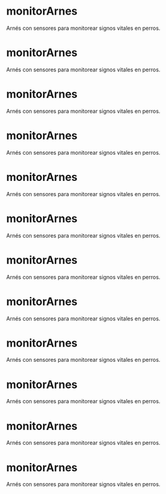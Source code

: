 # monitorArnes
Arnés con sensores para monitorear signos vitales en perros.
# monitorArnes
Arnés con sensores para monitorear signos vitales en perros.
# monitorArnes
Arnés con sensores para monitorear signos vitales en perros.
# monitorArnes
Arnés con sensores para monitorear signos vitales en perros.
# monitorArnes
Arnés con sensores para monitorear signos vitales en perros.
# monitorArnes
Arnés con sensores para monitorear signos vitales en perros.
# monitorArnes
Arnés con sensores para monitorear signos vitales en perros.
# monitorArnes
Arnés con sensores para monitorear signos vitales en perros.
# monitorArnes
Arnés con sensores para monitorear signos vitales en perros.
# monitorArnes
Arnés con sensores para monitorear signos vitales en perros.
# monitorArnes
Arnés con sensores para monitorear signos vitales en perros.
# monitorArnes
Arnés con sensores para monitorear signos vitales en perros.
